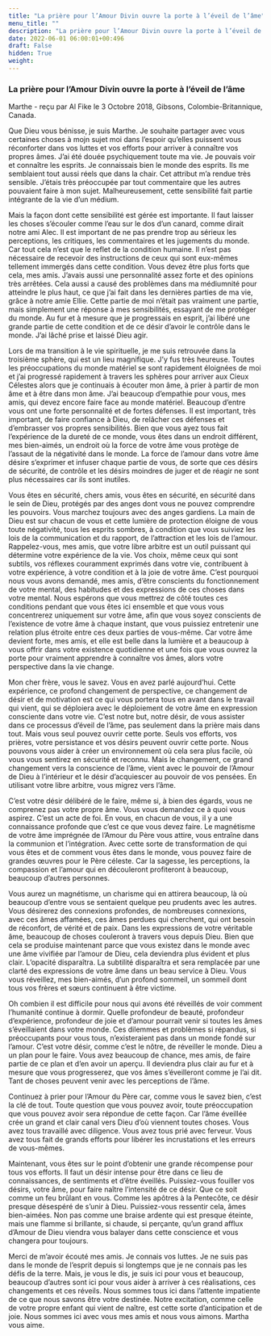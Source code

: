 ```yaml
---
title: "La prière pour l’Amour Divin ouvre la porte à l’éveil de l’âme"
menu_title: ""
description: "La prière pour l’Amour Divin ouvre la porte à l’éveil de l’âme"
date: 2022-06-01 06:00:01+00:496
draft: False
hidden: True
weight:
---
```

### La prière pour l’Amour Divin ouvre la porte à l’éveil de l’âme

Marthe - reçu par Al Fike le 3 Octobre 2018, Gibsons, Colombie-Britannique, Canada.

Que Dieu vous bénisse, je suis Marthe. Je souhaite partager avec vous certaines choses à mojn sujet moi dans l’espoir qu’elles puissent vous réconforter dans vos luttes et vos efforts pour arriver à connaître vos propres âmes. J’ai été douée psychiquement toute ma vie. Je pouvais voir et connaître les esprits. Je connaissais bien le monde des esprits. Ils me semblaient tout aussi réels que dans la chair. Cet attribut m’a rendue très sensible. J’étais très préoccupée par tout commentaire que les autres pouvaient faire à mon sujet. Malheureusement, cette sensibilité fait partie intégrante de la vie d’un médium.

Mais la façon dont cette sensibilité est gérée est importante. Il faut laisser les choses s’écouler comme l’eau sur le dos d’un canard, comme dirait notre ami Alec. Il est important de ne pas prendre trop au sérieux les perceptions, les critiques, les commentaires et les jugements du monde. Car tout cela n’est que le reflet de la condition humaine. Il n’est pas nécessaire de recevoir des instructions de ceux qui sont eux-mêmes tellement immergés dans cette condition. Vous devez être plus forts que cela, mes amis. J’avais aussi une personnalité assez forte et des opinions très arrêtées. Cela aussi a causé des problèmes dans ma médiumnité pour atteindre le plus haut, ce que j’ai fait dans les dernières parties de ma vie, grâce à notre amie Ellie. Cette partie de moi n’était pas vraiment une partie, mais simplement une réponse à mes sensibilités, essayant de me protéger du monde. Au fur et à mesure que je progressais en esprit, j’ai libéré une grande partie de cette condition et de ce désir d’avoir le contrôle dans le monde. J’ai lâché prise et laissé Dieu agir.

Lors de ma transition à le vie spirituelle, je me suis retrouvée dans la troisième sphère, qui est un lieu magnifique. J’y fus très heureuse. Toutes les préoccupations du monde matériel se sont rapidement éloignées de moi et j’ai progressé rapidement à travers les sphères pour arriver aux Cieux Célestes alors que je continuais à écouter mon âme, à prier à partir de mon âme et à être dans mon âme. J’ai beaucoup d’empathie pour vous, mes amis, qui devez encore faire face au monde matériel. Beaucoup d’entre vous ont une forte personnalité et de fortes défenses. Il est important, très important, de faire confiance à Dieu, de relâcher ces défenses et d’embrasser vos propres sensibilités. Bien que vous ayez tous fait l’expérience de la dureté de ce monde, vous êtes dans un endroit différent, mes bien-aimés, un endroit où la force de votre âme vous protège de l’assaut de la négativité dans le monde. La force de l’amour dans votre âme désire s’exprimer et infuser chaque partie de vous, de sorte que ces désirs de sécurité, de contrôle et les désirs moindres de juger et de réagir ne sont plus nécessaires car ils sont inutiles.

Vous êtes en sécurité, chers amis, vous êtes en sécurité, en sécurité dans le sein de Dieu, protégés par des anges dont vous ne pouvez comprendre les pouvoirs. Vous marchez toujours avec des anges gardiens. La main de Dieu est sur chacun de vous et cette lumière de protection éloigne de vous toute négativité, tous les esprits sombres, à condition que vous suiviez les lois de la communication et du rapport, de l’attraction et les lois de l’amour. Rappelez-vous, mes amis, que votre libre arbitre est un outil puissant qui détermine votre expérience de la vie. Vos choix, même ceux qui sont subtils, vos réflexes couramment exprimés dans votre vie, contribuent à votre expérience, à votre condition et à la joie de votre âme. C’est pourquoi nous vous avons demandé, mes amis, d’être conscients du fonctionnement de votre mental, des habitudes et des expressions de ces choses dans votre mental. Nous espérons que vous mettrez de côté toutes ces conditions pendant que vous êtes ici ensemble et que vous vous concentrerez uniquement sur votre âme, afin que vous soyez conscients de l’existence de votre âme à chaque instant, que vous puissiez entretenir une relation plus étroite entre ces deux parties de vous-même. Car votre âme devient forte, mes amis, et elle est belle dans la lumière et a beaucoup à vous offrir dans votre existence quotidienne et une fois que vous ouvrez la porte pour vraiment apprendre à connaître vos âmes, alors votre perspective dans la vie change.

Mon cher frère, vous le savez. Vous en avez parlé aujourd’hui. Cette expérience, ce profond changement de perspective, ce changement de désir et de motivation est ce qui vous portera tous en avant dans le travail qui vient, qui se déploiera avec le déploiement de votre âme en expression consciente dans votre vie. C’est notre but, notre désir, de vous assister dans ce processus d’éveil de l’âme, pas seulement dans la prière mais dans tout. Mais vous seul pouvez ouvrir cette porte. Seuls vos efforts, vos prières, votre persistance et vos désirs peuvent ouvrir cette porte. Nous pouvons vous aider à créer un environnement où cela sera plus facile, où vous vous sentirez en sécurité et reconnu. Mais le changement, ce grand changement vers la conscience de l’âme, vient avec le pouvoir de l’Amour de Dieu à l’intérieur et le désir d’acquiescer au pouvoir de vos pensées. En utilisant votre libre arbitre, vous migrez vers l’âme.

C’est votre désir délibéré de le faire, même si, à bien des égards, vous ne comprenez pas votre propre âme. Vous vous demandez ce à quoi vous aspirez. C’est un acte de foi. En vous, en chacun de vous, il y a une connaissance profonde que c’est ce que vous devez faire. Le magnétisme de votre âme imprégnée de l’Amour du Père vous attire, vous entraîne dans la communion et l’intégration. Avec cette sorte de transformation de qui vous êtes et de comment vous êtes dans le monde, vous pouvez faire de grandes œuvres pour le Père céleste. Car la sagesse, les perceptions, la compassion et l’amour qui en découleront profiteront à beaucoup, beaucoup d’autres personnes.

Vous aurez un magnétisme, un charisme qui en attirera beaucoup, là où beaucoup d’entre vous se sentaient quelque peu prudents avec les autres. Vous désirerez des connexions profondes, de nombreuses connexions, avec ces âmes affamées, ces âmes perdues qui cherchent, qui ont besoin de réconfort, de vérité et de paix. Dans les expressions de votre véritable âme, beaucoup de choses couleront à travers vous depuis Dieu. Bien que cela se produise maintenant parce que vous existez dans le monde avec une âme vivifiée par l’amour de Dieu, cela deviendra plus évident et plus clair. L’opacité disparaîtra. La subtilité disparaîtra et sera remplacée par une clarté des expressions de votre âme dans un beau service à Dieu. Vous vous réveillez, mes bien-aimés, d’un profond sommeil, un sommeil dont tous vos frères et sœurs continuent à être victime.

Oh combien il est difficile pour nous qui avons été réveillés de voir comment l’humanité continue à dormir. Quelle profondeur de beauté, profondeur d’expérience, profondeur de joie et d’amour pourrait venir si toutes les âmes s’éveillaient dans votre monde. Ces dilemmes et problèmes si répandus, si préoccupants pour vous tous, n’existeraient pas dans un monde fondé sur l’amour. C’est votre désir, comme c’est le nôtre, de réveiller le monde. Dieu a un plan pour le faire. Vous avez beaucoup de chance, mes amis, de faire partie de ce plan et d’en avoir un aperçu. Il deviendra plus clair au fur et à mesure que vous progresserez, que vos âmes s’éveilleront comme je l’ai dit. Tant de choses peuvent venir avec les perceptions de l’âme.

Continuez à prier pour l’Amour du Père car, comme vous le savez bien, c’est la clé de tout. Toute question que vous pouvez avoir, toute préoccupation que vous pouvez avoir sera répondue de cette façon. Car l’âme éveillée crée un grand et clair canal vers Dieu d’où viennent toutes choses. Vous avez tous travaillé avec diligence. Vous avez tous prié avec ferveur. Vous avez tous fait de grands efforts pour libérer les incrustations et les erreurs de vous-mêmes.

Maintenant, vous êtes sur le point d’obtenir une grande récompense pour tous vos efforts. Il faut un désir intense pour être dans ce lieu de connaissances, de sentiments et d’être éveillés. Puissiez-vous fouiller vos désirs, votre âme, pour faire naître l’intensité de ce désir. Que ce soit comme un feu brûlant en vous. Comme les apôtres à la Pentecôte, ce désir presque désespéré de s’unir à Dieu. Puissiez-vous ressentir cela, âmes bien-aimées. Non pas comme une braise ardente qui est presque éteinte, mais une flamme si brillante, si chaude, si perçante, qu’un grand afflux d’Amour de Dieu viendra vous balayer dans cette conscience et vous changera pour toujours.

Merci de m’avoir écouté mes amis. Je connais vos luttes. Je ne suis pas dans le monde de l’esprit depuis si longtemps que je ne connais pas les défis de la terre. Mais, je vous le dis, je suis ici pour vous et beaucoup, beaucoup d’autres sont ici pour vous aider à arriver à ces réalisations, ces changements et ces réveils. Nous sommes tous ici dans l’attente impatiente de ce que nous savons être votre destinée. Notre excitation, comme celle de votre propre enfant qui vient de naître, est cette sorte d’anticipation et de joie. Nous sommes ici avec vous mes amis et nous vous aimons. Martha vous aime.
